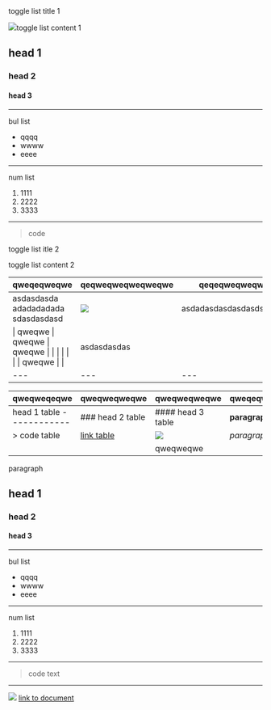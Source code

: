 <div class="toggle-list toggle-list-default"><div class="toggle-list__title">toggle list title 1</div> 

<div class="toggle-list__content"><div class="toggle-list__wrapper">

![](https://83843.cdn.cke-cs.com/S7I4jRP8224AUYEqP7im/images/62caaface17676af0dc87fceaed2980d2794c5f721201d8c.jpg)toggle list content 1

head 1
------

### head 2

#### head 3

- - - - - -

bul list

- qqqq
- wwww
- eeee

- - - - - -

num list

1. 1111
2. 2222
3. 3333

- - - - - -

> code

<div class="toggle-list toggle-list-default"><div class="toggle-list__title">toggle list itle 2</div> 

<div class="toggle-list__content"><div class="toggle-list__wrapper">

toggle list content 2

 | qweqeqweqwe | qeqweqweqweqweqwe | qeqeqweqweqweqweqw |
|---|---|---|
| asdasdasda  adadadadada  sdasdasdasd |  ![](https://83843.cdn.cke-cs.com/S7I4jRP8224AUYEqP7im/images/c8d9e45e42422995f55c1787355bd7f8125f04535c1e7469.jpg)  | asdadasdasdasdasdsadasdasdasd |
|  \| qweqwe \| qweqwe \| qweqwe \| \|  \|  \|  \| \|  \| qweqwe \|  \|    | asdasdasdas |  |
|---|---|---|

 </div> 

</div> 

</div> 

</div> 

</div> 

</div> 

 | qweqweqeqwe | qweqweqweqwe | qweqweqweqwe | qweqeqweqwe |
|---|---|---|---|
| head 1 table ------------ | ### head 2 table | #### head 3 table | **paragraph** |
| > code table | [link table](https://cochorg.wn.staj.fun/organization-4-test-2-asd/challenges/org-4-chal-1/ideas/org-4-idea-test) |  ![](https://83843.cdn.cke-cs.com/S7I4jRP8224AUYEqP7im/images/492785279d071c549dd6078017593e1d9be989bfd91d19ab.jpg)  | *paragraph* |
|  |  | qweqweqwe |  |

 paragraph

head 1
------

### head 2

#### head 3

- - - - - -

bul list

- qqqq
- wwww
- eeee

- - - - - -

num list

1. 1111
2. 2222
3. 3333

- - - - - -

> code text

- - - - - -

 ![](https://83843.cdn.cke-cs.com/S7I4jRP8224AUYEqP7im/images/80b98313f4d79b3e8eacfaa34247afa0e98d5869329a18d8.jpg) [link to document](https://cochorg.wn.staj.fun/organization-4-test-2-asd/challenges/org-4-chal-1/ideas/org-4-idea-test)